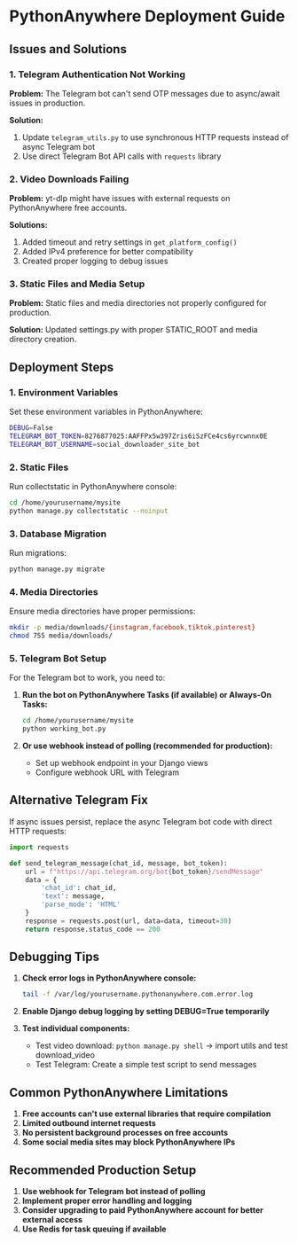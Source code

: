 # PythonAnywhere Deployment Guide

## Issues and Solutions

### 1. Telegram Authentication Not Working

**Problem:** The Telegram bot can't send OTP messages due to async/await issues in production.

**Solution:**
1. Update `telegram_utils.py` to use synchronous HTTP requests instead of async Telegram bot
2. Use direct Telegram Bot API calls with `requests` library

### 2. Video Downloads Failing

**Problem:** yt-dlp might have issues with external requests on PythonAnywhere free accounts.

**Solutions:**
1. Added timeout and retry settings in `get_platform_config()`
2. Added IPv4 preference for better compatibility
3. Created proper logging to debug issues

### 3. Static Files and Media Setup

**Problem:** Static files and media directories not properly configured for production.

**Solution:** Updated settings.py with proper STATIC_ROOT and media directory creation.

## Deployment Steps

### 1. Environment Variables
Set these environment variables in PythonAnywhere:
```bash
DEBUG=False
TELEGRAM_BOT_TOKEN=8276877025:AAFFPx5w397Zris6iSzFCe4cs6yrcwnnx0E
TELEGRAM_BOT_USERNAME=social_downloader_site_bot
```

### 2. Static Files
Run collectstatic in PythonAnywhere console:
```bash
cd /home/yourusername/mysite
python manage.py collectstatic --noinput
```

### 3. Database Migration
Run migrations:
```bash
python manage.py migrate
```

### 4. Media Directories
Ensure media directories have proper permissions:
```bash
mkdir -p media/downloads/{instagram,facebook,tiktok,pinterest}
chmod 755 media/downloads/
```

### 5. Telegram Bot Setup

For the Telegram bot to work, you need to:

1. **Run the bot on PythonAnywhere Tasks (if available) or Always-On Tasks:**
   ```bash
   cd /home/yourusername/mysite
   python working_bot.py
   ```

2. **Or use webhook instead of polling (recommended for production):**
   - Set up webhook endpoint in your Django views
   - Configure webhook URL with Telegram

## Alternative Telegram Fix

If async issues persist, replace the async Telegram bot code with direct HTTP requests:

```python
import requests

def send_telegram_message(chat_id, message, bot_token):
    url = f"https://api.telegram.org/bot{bot_token}/sendMessage"
    data = {
        'chat_id': chat_id,
        'text': message,
        'parse_mode': 'HTML'
    }
    response = requests.post(url, data=data, timeout=30)
    return response.status_code == 200
```

## Debugging Tips

1. **Check error logs in PythonAnywhere console:**
   ```bash
   tail -f /var/log/yourusername.pythonanywhere.com.error.log
   ```

2. **Enable Django debug logging by setting DEBUG=True temporarily**

3. **Test individual components:**
   - Test video download: `python manage.py shell` → import utils and test download_video
   - Test Telegram: Create a simple test script to send messages

## Common PythonAnywhere Limitations

1. **Free accounts can't use external libraries that require compilation**
2. **Limited outbound internet requests**
3. **No persistent background processes on free accounts**
4. **Some social media sites may block PythonAnywhere IPs**

## Recommended Production Setup

1. **Use webhook for Telegram bot instead of polling**
2. **Implement proper error handling and logging**
3. **Consider upgrading to paid PythonAnywhere account for better external access**
4. **Use Redis for task queuing if available**